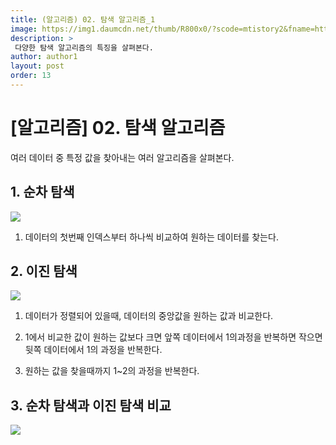 ```yaml
---
title: (알고리즘) 02. 탐색 알고리즘_1
image: https://img1.daumcdn.net/thumb/R800x0/?scode=mtistory2&fname=https%3A%2F%2Ft1.daumcdn.net%2Fcfile%2Ftistory%2F233C703B577E34840E?raw=true
description: >
 다양한 탐색 알고리즘의 특징을 살펴본다.
author: author1
layout: post
order: 13
---
```


# [알고리즘] 02. 탐색 알고리즘

여러 데이터 중 특정 값을 찾아내는 여러 알고리즘을 살펴본다.

## 1. 순차 탐색

<img src="https://lh6.googleusercontent.com/proxy/6Tjq2EuKpmKnYWA8hMZOdmoOeSSROSAeZUOeRA3-Q7lTTR9OcO9I4XjA7jsxn-bx8ZNU=w1200-h630-p-k-no-nu?raw=true" style="max-width:100%;margin-left: auto; margin-right: auto; display: block;">

1. 데이터의 첫번째 인덱스부터 하나씩 비교하여 원하는 데이터를 찾는다.

## 2. 이진 탐색

<img src="https://img1.daumcdn.net/thumb/R800x0/?scode=mtistory2&fname=https%3A%2F%2Ft1.daumcdn.net%2Fcfile%2Ftistory%2F233C703B577E34840E?raw=true" style="max-width:100%;margin-left: auto; margin-right: auto; display: block;">

1. 데이터가 정렬되어 있을때, 데이터의 중앙값을 원하는 값과 비교한다.

2. 1에서 비교한 값이 원하는 값보다 크면 앞쪽 데이터에서 1의과정을 반복하면 작으면 뒷쪽 데이터에서 1의 과정을 반복한다.

3. 원하는 값을 찾을때까지 1~2의 과정을 반복한다.


## 3. 순차 탐색과 이진 탐색 비교

<img src="https://www.mathwarehouse.com/programming/images/binary-vs-linear-search/binary-and-linear-search-animations.gif?raw=true" style="max-width:100%;margin-left: auto; margin-right: auto; display: block;">
